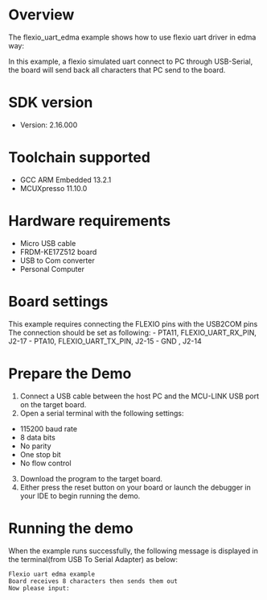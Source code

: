 Overview
========
The flexio_uart_edma example shows how to use flexio uart driver in edma way:

In this example, a flexio simulated uart connect to PC through USB-Serial, the board will send back all characters
that PC send to the board.

SDK version
===========
- Version: 2.16.000

Toolchain supported
===================
- GCC ARM Embedded  13.2.1
- MCUXpresso  11.10.0

Hardware requirements
=====================
- Micro USB cable
- FRDM-KE17Z512 board
- USB to Com converter
- Personal Computer

Board settings
==============
This example requires connecting the FLEXIO pins with the USB2COM pins
The connection should be set as following:
    - PTA11, FLEXIO_UART_RX_PIN, J2-17
    - PTA10, FLEXIO_UART_TX_PIN, J2-15
    -        GND               , J2-14

Prepare the Demo
================
1.  Connect a USB cable between the host PC and the MCU-LINK USB port on the target board.
2.  Open a serial terminal with the following settings:
   - 115200 baud rate
   - 8 data bits
   - No parity
   - One stop bit
   - No flow control
3. Download the program to the target board.
4. Either press the reset button on your board or launch the debugger in your IDE to begin running the demo.

Running the demo
================
When the example runs successfully, the following message is displayed in the terminal(from USB To Serial Adapter) as below:

~~~~~~~~~~~~~~~~~~~~~
Flexio uart edma example
Board receives 8 characters then sends them out
Now please input:
~~~~~~~~~~~~~~~~~~~~~
